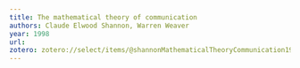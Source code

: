 ```yaml
---
title: The mathematical theory of communication
authors: Claude Elwood Shannon, Warren Weaver
year: 1998
url: 
zotero: zotero://select/items/@shannonMathematicalTheoryCommunication1998
---
```



